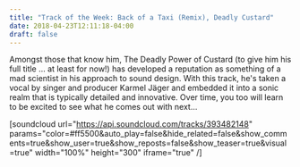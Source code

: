 ```yaml
---
title: "Track of the Week: Back of a Taxi (Remix), Deadly Custard"
date: 2018-04-23T12:11:18-04:00
draft: false
---
```

Amongst those that know him, The Deadly Power of Custard (to give him his full title ... at least for now!) has developed a reputation as something of a mad scientist in his approach to sound design. With this track, he's taken a vocal by singer and producer Karmel Jäger and embedded it into a sonic realm that is typically detailed and innovative. Over time, you too will learn to be excited to see what he comes out with next...

[soundcloud url="https://api.soundcloud.com/tracks/393482148" params="color=#ff5500&auto_play=false&hide_related=false&show_comments=true&show_user=true&show_reposts=false&show_teaser=true&visual=true" width="100%" height="300" iframe="true" /]